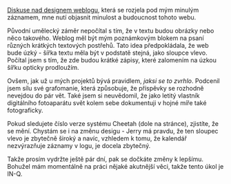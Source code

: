 <!-- dcterms:identifier = riderweblog#26 -->
<!-- dcterms:title = Nový design bude! -->
<!-- np9:categoryId = 2 -->
<!-- x4w:category = Lidé a jiná zvěř -->
<!-- np9:authorId = 1 -->
<!-- np9:authorEmail = michal.valasek@altairis.cz -->
<!-- dcterms:creator = Michal Altair Valášek -->
<!-- dcterms:created = 2003-03-19T15:34:59+01:00 -->
<!-- dcterms:dateAccepted = 2003-03-19T15:34:59+01:00 -->

[Diskuse nad designem weblogu](http://weblog.rider.cz/CommentList.aspx?day=20030317), která se rozjela pod mým minulým záznamem, mne nutí objasnit minulost a budoucnost tohoto webu.

Původní umělecký záměr nepočítal s tím, že v textu budou obrázky nebo něco takového. Weblog měl být mým poznámkovým blokem na psaní různých krátkých textových postřehů. Tato idea předpokládala, že web bude úzký - šířka textu měla být v podstatě stejná, jako sloupce vlevo. Počítal jsem s tím, že zde budou krátké zápisy, které zalomením na úzkou šířku opticky prodloužím.

Ovšem, jak už u mých projektů bývá pravidlem, <em>jaksi se to zvrhlo</em>. Podcenil jsem sílu své grafomanie, která způsobuje, že příspěvky se rozhodně nevejdou do pár vět. Také jsem si neuvědomil, že jako letitý vlastník digitálního fotoaparátu svět kolem sebe dokumentuji v hojné míře také fotograficky.

Pokud sledujete číslo verze systému Cheetah (dole na stránce), zjistíte, že se mění. Chystám se i na změnu desigu - Jerry má pravdu, že ten sloupec vlevo je zbytečně široký a navíc, vzhledem k tomu, že kalendář nezvýrazňuje záznamy v logu, je docela zbytečný.

Takže prosím vydržte ještě pár dní, pak se dočkáte změny k lepšímu. Bohužel mám momentálně na práci nějaké akutnější věci, takže tento úkol je IN-Q.